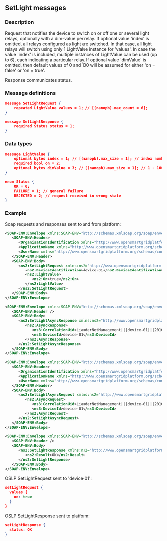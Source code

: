 ## SetLight messages

### Description

Request that notifies the device to switch on or off one or several light relays, optionally with a dim-value per relay.
If optional value 'index' is omitted, all relays configured as light are switched. In that case, all light relays will switch using only 1 LightValue instance for 'values'.
In case the value 'index' is included, multiple instances of LightValue can be used (up to 6), each indicating a particular relay.
If optional value 'dimValue' is omitted, then default values of 0 and 100 will be assumed for either 'on = false' or 'on = true'.

Response communicates status.

### Message definitions

``` json
message SetLightRequest {
    repeated LightValue values = 1; // [(nanopb).max_count = 6];
}

message SetLightResponse {
    required Status status = 1;
}
```

### Data types

``` json
message LightValue {
    optional bytes index = 1; // [(nanopb).max_size = 1]; // index number of connected light (DALI), none means all connected ligts.
    required bool on = 2;
    optional bytes dimValue = 3; // [(nanopb).max_size = 1]; // 1 - 100 %
}

enum Status {
    OK = 0;
    FAILURE = 1; // general failure
    REJECTED = 2; // request received in wrong state
}
```

### Example

Soap requests and responses sent to and from platform:
``` xml
<SOAP-ENV:Envelope xmlns:SOAP-ENV="http://schemas.xmlsoap.org/soap/envelope/">
   <SOAP-ENV:Header>
      <OrganisationIdentification xmlns="http://www.opensmartgridplatform.org/schemas/common">LianderNetManagement</OrganisationIdentification>
      <ApplicationName xmlns="http://www.opensmartgridplatform.org/schemas/common">WEB_OWNER</ApplicationName>
      <UserName xmlns="http://www.opensmartgridplatform.org/schemas/common">liander gebruiker</UserName>
   </SOAP-ENV:Header>
   <SOAP-ENV:Body>
      <ns2:SetLightRequest xmlns:ns2="http://www.opensmartgridplatform.org/schemas/publiclighting/adhocmanagement/2014/10" xmlns:ns3="http://www.opensmartgridplatform.org/schemas/common/2014/10">
         <ns2:DeviceIdentification>device-01</ns2:DeviceIdentification>
         <ns2:LightValue>
            <ns2:On>true</ns2:On>
         </ns2:LightValue>
      </ns2:SetLightRequest>
   </SOAP-ENV:Body>
</SOAP-ENV:Envelope>

<SOAP-ENV:Envelope xmlns:SOAP-ENV="http://schemas.xmlsoap.org/soap/envelope/">
   <SOAP-ENV:Header />
   <SOAP-ENV:Body>
      <ns2:SetLightAsyncResponse xmlns:ns2="http://www.opensmartgridplatform.org/schemas/publiclighting/adhocmanagement/2014/10" xmlns:ns3="http://www.opensmartgridplatform.org/schemas/common/2014/10">
         <ns2:AsyncResponse>
            <ns3:CorrelationUid>LianderNetManagement|||device-01|||20160105121022551</ns3:CorrelationUid>
            <ns3:DeviceId>device-01</ns3:DeviceId>
         </ns2:AsyncResponse>
      </ns2:SetLightAsyncResponse>
   </SOAP-ENV:Body>
</SOAP-ENV:Envelope>

<SOAP-ENV:Envelope xmlns:SOAP-ENV="http://schemas.xmlsoap.org/soap/envelope/">
   <SOAP-ENV:Header>
      <OrganisationIdentification xmlns="http://www.opensmartgridplatform.org/schemas/common">LianderNetManagement</OrganisationIdentification>
      <ApplicationName xmlns="http://www.opensmartgridplatform.org/schemas/common">WEB_OWNER</ApplicationName>
      <UserName xmlns="http://www.opensmartgridplatform.org/schemas/common">liander gebruiker</UserName>
   </SOAP-ENV:Header>
   <SOAP-ENV:Body>
      <ns2:SetLightAsyncRequest xmlns:ns2="http://www.opensmartgridplatform.org/schemas/publiclighting/adhocmanagement/2014/10" xmlns:ns3="http://www.opensmartgridplatform.org/schemas/common/2014/10">
         <ns2:AsyncRequest>
            <ns3:CorrelationUid>LianderNetManagement|||device-01|||20160105121022551</ns3:CorrelationUid>
            <ns3:DeviceId>device-01</ns3:DeviceId>
         </ns2:AsyncRequest>
      </ns2:SetLightAsyncRequest>
   </SOAP-ENV:Body>
</SOAP-ENV:Envelope>

<SOAP-ENV:Envelope xmlns:SOAP-ENV="http://schemas.xmlsoap.org/soap/envelope/">
   <SOAP-ENV:Header />
   <SOAP-ENV:Body>
      <ns2:SetLightResponse xmlns:ns2="http://www.opensmartgridplatform.org/schemas/publiclighting/adhocmanagement/2014/10" xmlns:ns3="http://www.opensmartgridplatform.org/schemas/common/2014/10">
         <ns2:Result>OK</ns2:Result>
      </ns2:SetLightResponse>
   </SOAP-ENV:Body>
</SOAP-ENV:Envelope>
```

OSLP SetLightRequest sent to 'device-01':
``` json
setLightRequest {
  values {
    on: true
  }
}
```

OSLP SetLightResponse sent to platform:
``` json
setLightResponse {
  status: OK
}
```